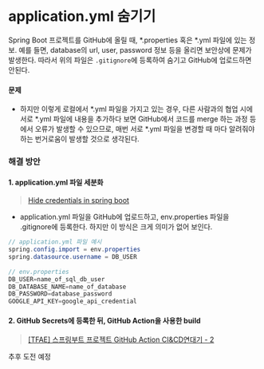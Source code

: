 # application.yml 숨기기

Spring Boot 프로젝트를 GitHub에 올릴 때, *.properties 혹은 *.yml 파일에 있는 정보. 예를 들면, database의 url, user, password 정보 등을 올리면 보안상에 문제가 발생한다. 따라서 위의 파일은 `.gitignore`에 등록하여 숨기고 GitHub에 업로드하면 안된다.

#### 문제

* 하지만 이렇게 로컬에서 *.yml 파일을 가지고 있는 경우, 다른 사람과의 협업 시에 서로 *.yml 파일에 내용을 추가하다 보면 GitHub에서 코드를 merge 하는 과정 등에서 오류가 발생할 수 있으므로, 매번 서로 *.yml 파일을 변경할 때 마다 알려줘야 하는 번거로움이 발생할 것으로 생각된다.





### 해결 방안

#### 1. application.yml 파일 세분화

> [Hide credentials in spring boot](https://dev.to/amitiwary999/hide-credentials-in-spring-boot-1oc0)

* application.yml 파일을 GitHub에 업로드하고, env.properties 파일을 .gitignore에 등록한다. 하지만 이 방식은 크게 의미가 없어 보인다. 

```java
// application.yml 파일 예시
spring.config.import = env.properties
spring.datasource.username = DB_USER
  
// env.properties
DB_USER=name_of_sql_db_user
DB_DATABASE_NAME=name_of_database
DB_PASSWORD=database_password
GOOGLE_API_KEY=google_api_credential
```





#### 2. GitHub Secrets에 등록한 뒤, GitHub Action을 사용한 build

> [[TFAE] 스프링부트 프로젝트 GitHub Action CI&CD연대기 - 2](https://supreme-ys.tistory.com/m/161?category=951565)

추후 도전 예정

